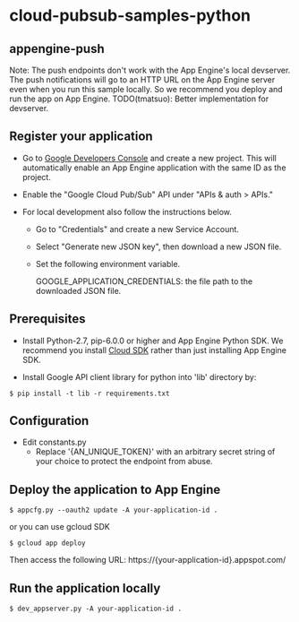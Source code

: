 # cloud-pubsub-samples-python

## appengine-push

Note: The push endpoints don't work with the App Engine's local
devserver. The push notifications will go to an HTTP URL on the App
Engine server even when you run this sample locally. So we recommend
you deploy and run the app on App Engine.
TODO(tmatsuo): Better implementation for devserver.

## Register your application

- Go to
  [Google Developers Console](https://console.developers.google.com/project)
  and create a new project. This will automatically enable an App
  Engine application with the same ID as the project.

- Enable the "Google Cloud Pub/Sub" API under "APIs & auth > APIs."

- For local development also follow the instructions below.

  - Go to "Credentials" and create a new Service Account.

  - Select "Generate new JSON key", then download a new JSON file.

  - Set the following environment variable.

    GOOGLE_APPLICATION_CREDENTIALS: the file path to the downloaded JSON file.

## Prerequisites

- Install Python-2.7, pip-6.0.0 or higher and App Engine Python SDK.
  We recommend you install
  [Cloud SDK](https://developers.google.com/cloud/sdk/) rather than
  just installing App Engine SDK.

- Install Google API client library for python into 'lib' directory by:

```
$ pip install -t lib -r requirements.txt
```

## Configuration

- Edit constants.py
    - Replace '{AN_UNIQUE_TOKEN}' with an arbitrary secret string of
      your choice to protect the endpoint from abuse.

## Deploy the application to App Engine

```
$ appcfg.py --oauth2 update -A your-application-id .
```

or you can use gcloud SDK

```
$ gcloud app deploy
```

Then access the following URL:
  https://{your-application-id}.appspot.com/

## Run the application locally

```
$ dev_appserver.py -A your-application-id .
```
